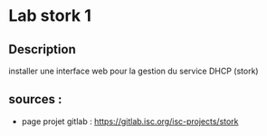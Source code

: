 # Lab stork 1

## Description 

installer une interface web pour la gestion du service DHCP (stork) 

## sources : 

- page projet gitlab : https://gitlab.isc.org/isc-projects/stork
